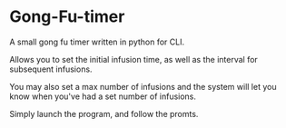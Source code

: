 # Gong-Fu-timer
A small gong fu timer written in python for CLI.

Allows you to set the initial infusion time, as well as the interval for subsequent infusions.

You may also set a max number of infusions and the system will let you know when you've had a set number of infusions.

Simply launch the program, and follow the promts.
